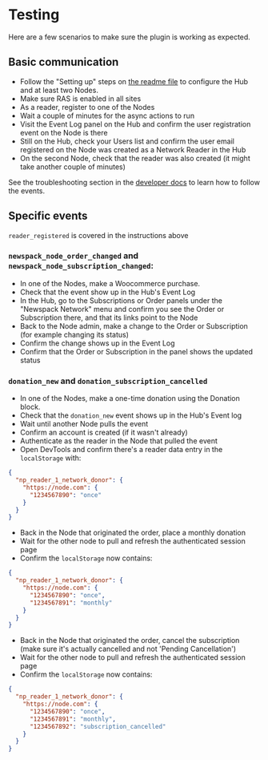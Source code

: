 # Testing

Here are a few scenarios to make sure the plugin is working as expected.

## Basic communication

* Follow the "Setting up" steps on [the readme file](README.md) to configure the Hub and at least two Nodes.
* Make sure RAS is enabled in all sites
* As a reader, register to one of the Nodes
* Wait a couple of minutes for the async actions to run
* Visit the Event Log panel on the Hub and confirm the user registration event on the Node is there
* Still on the Hub, check your Users list and confirm the user email registered on the Node was created as a Network Reader in the Hub
* On the second Node, check that the reader was also created (it might take another couple of minutes)

See the troubleshooting section in the [developer docs](DEV_NOTES.md) to learn how to follow the events.

## Specific events

`reader_registered` is covered in the instructions above

### `newspack_node_order_changed` and `newspack_node_subscription_changed`:

* In one of the Nodes, make a Woocommerce purchase.
* Check that the event show up in the Hub's Event Log
* In the Hub, go to the Subscriptions or Order panels under the "Newspack Network" menu and confirm you see the Order or Subscription there, and that its links point to the Node
* Back to the Node admin, make a change to the Order or Subscription (for example changing its status)
* Confirm the change shows up in the Event Log
* Confirm that the Order or Subscription in the panel shows the updated status

### `donation_new` and `donation_subscription_cancelled`

* In one of the Nodes, make a one-time donation using the Donation block.
* Check that the `donation_new` event shows up in the Hub's Event log
* Wait until another Node pulls the event
* Confirm an account is created (if it wasn't already)
* Authenticate as the reader in the Node that pulled the event
* Open DevTools and confirm there's a reader data entry in the `localStorage` with:

```json
{
  "np_reader_1_network_donor": {
    "https://node.com": {
      "1234567890": "once"
    }
  }
}
```

* Back in the Node that originated the order, place a monthly donation
* Wait for the other node to pull and refresh the authenticated session page
* Confirm the `localStorage` now contains:

```json
{
  "np_reader_1_network_donor": {
    "https://node.com": {
      "1234567890": "once",
      "1234567891": "monthly"
    }
  }
}
```

* Back in the Node that originated the order, cancel the subscription (make sure it's actually cancelled and not 'Pending Cancellation')
* Wait for the other node to pull and refresh the authenticated session page
* Confirm the `localStorage` now contains:

```json
{
  "np_reader_1_network_donor": {
    "https://node.com": {
      "1234567890": "once",
      "1234567891": "monthly",
      "1234567892": "subscription_cancelled"
    }
  }
}
```
